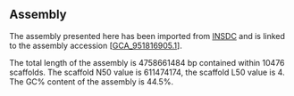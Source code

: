 **Assembly**
--------

The assembly presented here has been imported from [INSDC](http://www.insdc.org) and is linked to the assembly accession [[GCA\_951816905.1](http://www.ebi.ac.uk/ena/data/view/GCA_951816905.1)].

The total length of the assembly is 4758661484 bp contained within 10476 scaffolds.
The scaffold N50 value is 611474174, the scaffold L50 value is 4.
The GC% content of the assembly is 44.5%.
